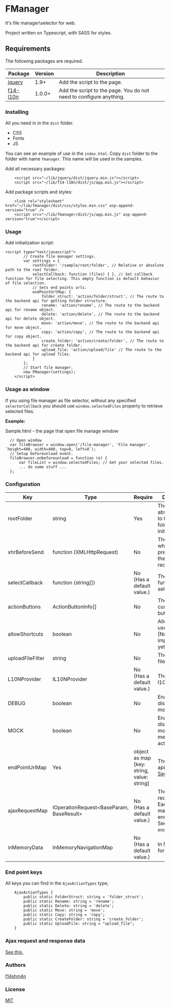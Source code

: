 # FManager

It's file manager\selector for web. 

Project written on Typescript, with SASS for styles.

## Requirements

The following packages are required.

| Package | Version | Description |
|---------|---------|-------------|
| [jquery](https://jquery.com/) | 1.9+ | Add the script to the page. |
| [f14-l10n](https://github.com/f14shm4n/f14.l10n-ts) | 1.0.0+ | Add the script to the page. You do not need to configure anything. |

### Installing

All you need in in the `dist` folder.

* CSS
* Fonts
* JS

You can see an example of use in the `index.html`. Copy `dist` folder to the folder with name `fmanager`. This name will be used in the samples.

Add all necessary packages:

```
    <script src="~/lib/jquery/dist/jquery.min.js"></script>
    <script src="~/lib/f14-l10n/dist/js/app.min.js"></script>
```

Add package scripts and styles:

```
    <link rel="stylesheet" href="~/lib/fmanager/dist/css/styles.min.css" asp-append-version="true" />
    <script src="~/lib/fmanager/dist/js/app.min.js" asp-append-version="true"></script>
```

### Usage

Add initialization script:

```
<script type="text/javascript">
        // Create file manager settings.
        var settings = {
            rootFolder: '/sample/root/folder', // Relative or absolute path to the root folder.
            selectCallback: function (files) { }, // Set callback function for file selecting. This empty function is default behavior of file selection.           
            // Sets end points urls.
            endPointUrlMap: {
                folder_struct: 'action/folder/struct', // The route to the backend api for getting folder structure.
                rename: 'action/rename', // The route to the backend api for rename object.
                delete: 'action/delete', // The route to the backend api for delete object.
                move: 'action/move', // The route to the backend api for move object.
                copy: 'action/copy', // The route to the backend api for copy object.
                create_folder: 'action/create/folder', // The route to the backend api for create folder.
                upload_file: 'action/upload/file' // The route to the backend api for upload files.
            }
        };
        // Start file manager.
        new FManager(settings);
    </script>
```

### Usage as window

If you using file manager as file selector, without any specified `selectorCallback` you should use `window.selectedFiles` property to retrieve selected files.

**Example:**

Sample.html - the page that open file manage window

```
  // Open window
  var fileBrowser = window.open('/file-manager', 'File manager', `height=400, width=400, top=0, left=0`);
  // Setup beforeunload event.
  fileBrowser.onbeforeunload = function (e) {
      var fileList = window.selectedFiles; // Get your selected files.
      ... do some stuff ...
  };
```

### Configuration

| Key | Type | Require | Description |
|-----|------|---------|-------------|
| rootFolder | string | Yes | The relative or absolute path to the root folder. This is initial folder. |
| xhrBeforeSend | function (XMLHttpRequest) | No | The function by which you can pre-configure the Ajax request. |
| selectCallback | function (string[]) | No (Has a default value.) | The callback function for file selecting. |
| actionButtons | ActionButtonInfo[] | No | The array with custom action buttons. |
| allowShortcuts | boolean | No | Allow or not to use shortcust. [Not implemented yet.] |
| uploadFileFilter | string | No | The upload files filter. [See](https://www.w3schools.com/tags/att_input_accept.asp) |
| L10NProvider | IL10NProvider | No (Has a default value.) | The l10nProvider. |
| DEBUG | boolean | No | Enable or disable debug mode. |
| MOCK | boolean | No | Enable or disable mock mode. In memory actions. |
| endPointUrlMap | Yes | object as map [key: string, value: string] | The end point api urls map. [See keys](#end-point-keys) |
| ajaxRequestMap | IOperationRequest<BaseParam, BaseResult> | No (Has a default value.) | The ajax requests map. Each request is mapped to the end address. See `endPointUrlMap`. |
| inMemoryData | InMemoryNavigationMap | No (Has a default value.) | In Memory map for mock. |

### End point keys

All keys you can find in the `AjaxActionTypes` type;

```
    AjaxActionTypes {
        public static FolderStruct: string = 'folder_struct';
        public static Rename: string = 'rename';
        public static Delete: string = 'delete';
        public static Move: string = 'move';
        public static Copy: string = 'copy';
        public static CreateFolder: string = 'create_folder';
        public static UploadFile: string = "upload_file";
    }
```

### Ajax request and response data

[See this.](https://github.com/f14shm4n/f14.AspNetCore.FileManager/blob/master/JsonFormat.md)

### Authors

[f14shm4n](https://github.com/f14shm4n)

### License

[MIT](https://opensource.org/licenses/MIT)
